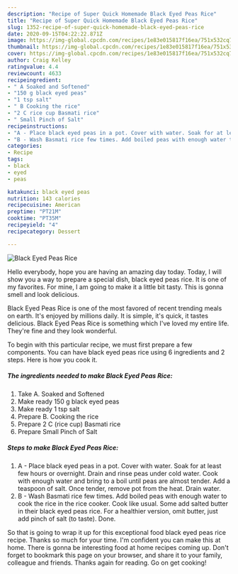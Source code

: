```yaml
---
description: "Recipe of Super Quick Homemade Black Eyed Peas Rice"
title: "Recipe of Super Quick Homemade Black Eyed Peas Rice"
slug: 1352-recipe-of-super-quick-homemade-black-eyed-peas-rice
date: 2020-09-15T04:22:22.871Z
image: https://img-global.cpcdn.com/recipes/1e83e015817f16ea/751x532cq70/black-eyed-peas-rice-recipe-main-photo.jpg
thumbnail: https://img-global.cpcdn.com/recipes/1e83e015817f16ea/751x532cq70/black-eyed-peas-rice-recipe-main-photo.jpg
cover: https://img-global.cpcdn.com/recipes/1e83e015817f16ea/751x532cq70/black-eyed-peas-rice-recipe-main-photo.jpg
author: Craig Kelley
ratingvalue: 4.4
reviewcount: 4633
recipeingredient:
- " A Soaked and Softened"
- "150 g black eyed peas"
- "1 tsp salt"
- " B Cooking the rice"
- "2 C rice cup Basmati rice"
- " Small Pinch of Salt"
recipeinstructions:
- "A - Place black eyed peas in a pot. Cover with water. Soak for at least few hours or overnight. Drain and rinse peas under cold water. Cook with enough water and bring to a boil until peas are almost tender. Add a teaspoon of salt. Once tender, remove pot from the heat. Drain water."
- "B - Wash Basmati rice few times. Add boiled peas with enough water to cook the rice in the rice cooker. Cook like usual. Some add salted butter in their black eyed peas rice. For a healthier version, omit butter, just add pinch of salt (to taste). Done."
categories:
- Recipe
tags:
- black
- eyed
- peas

katakunci: black eyed peas 
nutrition: 143 calories
recipecuisine: American
preptime: "PT21M"
cooktime: "PT35M"
recipeyield: "4"
recipecategory: Dessert

---
```



![Black Eyed Peas Rice](https://img-global.cpcdn.com/recipes/1e83e015817f16ea/751x532cq70/black-eyed-peas-rice-recipe-main-photo.jpg)

Hello everybody, hope you are having an amazing day today. Today, I will show you a way to prepare a special dish, black eyed peas rice. It is one of my favorites. For mine, I am going to make it a little bit tasty. This is gonna smell and look delicious.

Black Eyed Peas Rice is one of the most favored of recent trending meals on earth. It's enjoyed by millions daily. It is simple, it's quick, it tastes delicious. Black Eyed Peas Rice is something which I've loved my entire life. They're fine and they look wonderful.




To begin with this particular recipe, we must first prepare a few components. You can have black eyed peas rice using 6 ingredients and 2 steps. Here is how you cook it.

<!--inarticleads1-->

##### The ingredients needed to make Black Eyed Peas Rice:

1. Take  A. Soaked and Softened
1. Make ready 150 g black eyed peas
1. Make ready 1 tsp salt
1. Prepare  B. Cooking the rice
1. Prepare 2 C (rice cup) Basmati rice
1. Prepare  Small Pinch of Salt




<!--inarticleads2-->

##### Steps to make Black Eyed Peas Rice:

1. A - Place black eyed peas in a pot. Cover with water. Soak for at least few hours or overnight. Drain and rinse peas under cold water. Cook with enough water and bring to a boil until peas are almost tender. Add a teaspoon of salt. Once tender, remove pot from the heat. Drain water.
1. B - Wash Basmati rice few times. Add boiled peas with enough water to cook the rice in the rice cooker. Cook like usual. Some add salted butter in their black eyed peas rice. For a healthier version, omit butter, just add pinch of salt (to taste). Done.




So that is going to wrap it up for this exceptional food black eyed peas rice recipe. Thanks so much for your time. I'm confident you can make this at home. There is gonna be interesting food at home recipes coming up. Don't forget to bookmark this page on your browser, and share it to your family, colleague and friends. Thanks again for reading. Go on get cooking!
